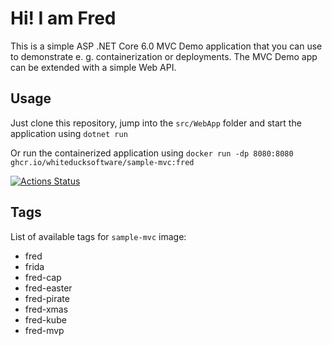 # Hi! I am Fred

This is a simple ASP .NET Core 6.0 MVC Demo application that you can use to demonstrate e. g. containerization or deployments. The MVC Demo app can be extended with a simple Web API.

## Usage

Just clone this repository, jump into the `src/WebApp` folder and start the application using ```dotnet run```

Or run the containerized application using ```docker run -dp 8080:8080 ghcr.io/whiteducksoftware/sample-mvc:fred```

[![Actions Status](https://github.com/whiteducksoftware/sample-mvc/workflows/Publish%20to%20Registry/badge.svg)](https://github.com/whiteducksoftware/sample-mvc/actions)

## Tags

List of available tags for `sample-mvc` image:

- fred
- frida
- fred-cap
- fred-easter
- fred-pirate
- fred-xmas
- fred-kube
- fred-mvp
